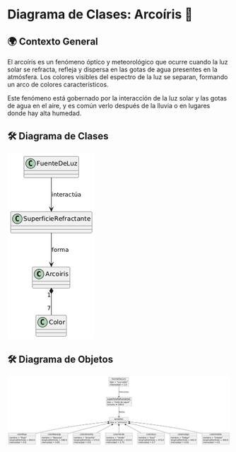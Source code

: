 # Diagrama de Clases: Arcoíris 🌈

## 🌍 Contexto General

El arcoíris es un fenómeno óptico y meteorológico que ocurre cuando la luz solar se refracta, refleja y dispersa en las gotas de agua presentes en la atmósfera. Los colores visibles del espectro de la luz se separan, formando un arco de colores característicos.

Este fenómeno está gobernado por la interacción de la luz solar y las gotas de agua en el aire, y es común verlo después de la lluvia o en lugares donde hay alta humedad.

## 🛠 Diagrama de Clases

![Diagrama de clases de un arcoiris](../ejercicio03/imagenes/diagramaClasesArcoiris.png)

## 🛠 Diagrama de Objetos

![Diagrama de objetos de un arcoiris](../ejercicio03/imagenes/diagramaObjetosArcoiris.png)